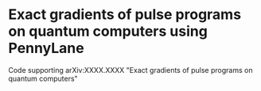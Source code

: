 # Exact gradients of pulse programs on quantum computers using PennyLane

Code supporting arXiv:XXXX.XXXX "Exact gradients of pulse programs on quantum computers"
